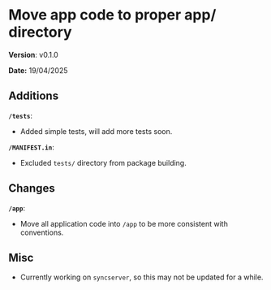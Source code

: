 # Move app code to proper app/ directory

**Version**: v0.1.0

**Date:** 19/04/2025

## Additions

**`/tests`**:

* Added simple tests, will add more tests soon.

**`/MANIFEST.in`**:

* Excluded `tests/` directory from package building.

## Changes

**`/app`**:

* Move all application code into `/app` to be more consistent with conventions.

## Misc

* Currently working on `syncserver`, so this may not be updated for a while.